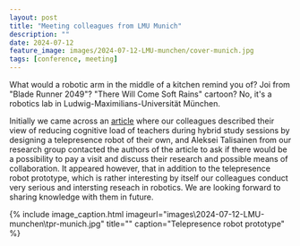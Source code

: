 ```yaml
---
layout: post
title: "Meeting colleagues from LMU Munich"
description: ""
date: 2024-07-12
feature_image: images/2024-07-12-LMU-munchen/cover-munich.jpg
tags: [conference, meeting]
---
```


What would a robotic arm in the middle of a kitchen remind you of? Joi from "Blade Runner 2049"? "There Will Come Soft Rains" cartoon? No, it's a robotics lab in Ludwig-Maximilians-Universität München.

<!--more-->

Initially we came across an [article](https://dl.acm.org/doi/fullHtml/10.1145/3613905.3637144) where our colleagues described their view of reducing cognitive load of teachers during hybrid study sessions by designing a telepresence robot of their own, and Aleksei Talisainen from our research group contacted the authors of the article to ask if there would be a possibility to pay a visit and discuss their research and possible means of collaboration. It appeared however, that in addition to the telepresence robot prototype, which is rather interesting by itself our colleagues conduct very serious and intersting reseach in robotics. We are looking forward to sharing knowledge with them in future.

{% include image_caption.html imageurl="images\2024-07-12-LMU-munchen\tpr-munich.jpg" title="" caption="Telepresence robot prototype" %}